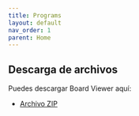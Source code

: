 ```yaml
---
title: Programs
layout: default
nav_order: 1
parent: Home
---
```


## Descarga de archivos

Puedes descargar Board Viewer aquí:

- [Archivo ZIP](portafolio/Programas/BoardViewer.zip)

